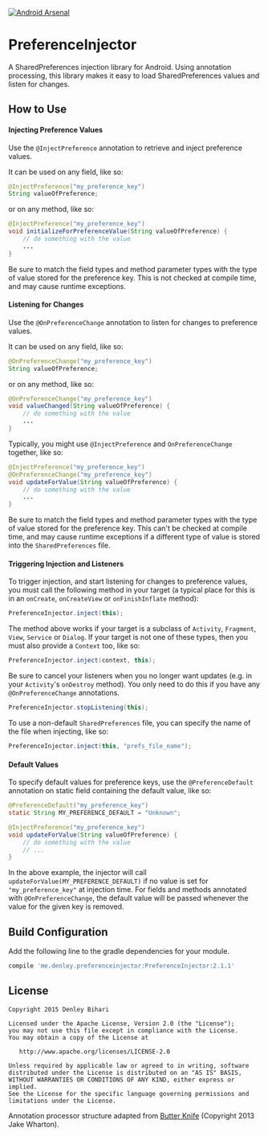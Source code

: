 [![Android Arsenal](https://img.shields.io/badge/Android%20Arsenal-PreferenceInjector-brightgreen.svg?style=flat)](https://android-arsenal.com/details/1/1569)

# PreferenceInjector
A SharedPreferences injection library for Android. Using annotation processing, this library makes it easy to load SharedPreferences values and listen for changes.


How to Use
-------

#### Injecting Preference Values
Use the `@InjectPreference` annotation to retrieve and inject preference values.

It can be used on any field, like so:
```java
@InjectPreference("my_preference_key")
String valueOfPreference;
```

or on any method, like so:
```java
@InjectPreference("my_preference_key")
void initializeForPreferenceValue(String valueOfPreference) {
    // do something with the value
    ...
}
```

Be sure to match the field types and method parameter types with the type of value stored for the preference key. This is not checked at compile time, and may cause runtime exceptions.

#### Listening for Changes
Use the `@OnPreferenceChange` annotation to listen for changes to preference values.

It can be used on any field, like so:
```java
@OnPreferenceChange("my_preference_key")
String valueOfPreference;
```

or on any method, like so:
```java
@OnPreferenceChange("my_preference_key")
void valueChanged(String valueOfPreference) {
    // do something with the value
    ...
}
```

Typically, you might use `@InjectPreference` and `OnPreferenceChange` together, like so:
```java
@InjectPreference("my_preference_key")
@OnPreferenceChange("my_preference_key")
void updateForValue(String valueOfPreference) {
    // do something with the value
    ...
}
```


Be sure to match the field types and method parameter types with the type of value stored for the preference key. This can't be checked at compile time, and may cause runtime exceptions if a different type of value is stored into the `SharedPreferences` file.

#### Triggering Injection and Listeners
To trigger injection, and start listening for changes to preference values, you must call the following method in your target (a typical place for this is in an `onCreate`, `onCreateView` or `onFinishInflate` method):
```java
PreferenceInjector.inject(this);
```

The method above works if your target is a subclass of `Activity`, `Fragment`, `View`, `Service` or `Dialog`. If your target is not one of these types, then you must also provide a `Context` too, like so:
```java
PreferenceInjector.inject(context, this);
```

Be sure to cancel your listeners when you no longer want updates (e.g. in your `Activity`'s `onDestroy` method). You only need to do this if you have any `@OnPreferenceChange` annotations.
```java
PreferenceInjector.stopListening(this);
```

To use a non-default `SharedPreferences` file, you can specify the name of the file when injecting, like so:
```java
PreferenceInjector.inject(this, "prefs_file_name");
```

#### Default Values
To specify default values for preference keys, use the `@PreferenceDefault` annotation on static field containing the default value, like so:
```java
@PreferenceDefault("my_preference_key")
static String MY_PREFERENCE_DEFAULT = "Unknown";

@InjectPreference("my_preference_key")
void updateForValue(String valueOfPreference) {
    // do something with the value
    // ...
}
```

In the above example, the injector will call `updateForValue(MY_PREFERENCE_DEFAULT)` if no value is set for `"my_preference_key"` at injection time. For fields and methods annotated with `@OnPreferenceChange`, the default value will be passed whenever the value for the given key is removed.

Build Configuration
--------

Add the following line to the gradle dependencies for your module.
```groovy
compile 'me.denley.preferenceinjector:PreferenceInjector:2.1.1'
```

License
-------

    Copyright 2015 Denley Bihari

    Licensed under the Apache License, Version 2.0 (the "License");
    you may not use this file except in compliance with the License.
    You may obtain a copy of the License at

       http://www.apache.org/licenses/LICENSE-2.0

    Unless required by applicable law or agreed to in writing, software
    distributed under the License is distributed on an "AS IS" BASIS,
    WITHOUT WARRANTIES OR CONDITIONS OF ANY KIND, either express or implied.
    See the License for the specific language governing permissions and
    limitations under the License.

Annotation processor structure adapted from [Butter Knife](https://github.com/JakeWharton/butterknife) (Copyright 2013 Jake Wharton).
